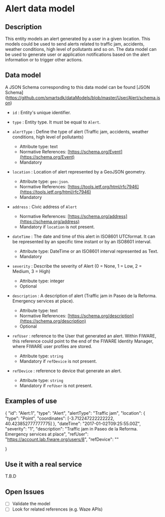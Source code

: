 # Alert data model

## Description
This entity models an alert generated by a user in a given location. This models could be used to send alerts related to traffic jam, accidents, weather conditions, high level of pollutants and so on.
The data model can be used to generate user or application notifications based on the alert information or to trigger other actions.

## Data model

A JSON Schema corresponding to this data model can be found [JSON Schema]
(https://github.com/smartsdk/dataModels/blob/master/User/Alert/schema.json)

+ `id` : Entity's unique identifier. 

+ `type` : Entity type. It must be equal to `Alert`.

+ `alertType` : Define the type of alert (Traffic jam, accidents, weather conditions, high level of pollutants)
	+ Attribute type: text
    + Normative References: [https://schema.org/Event](https://schema.org/Event)
    + Mandatory 

+ `location` : Location of alert represented by a GeoJSON geometry. 
    + Attribute type: `geo:json`.
    + Normative References: [https://tools.ietf.org/html/rfc7946](https://tools.ietf.org/html/rfc7946)
    + Mandatory

+ `address` : Civic address of `Alert`
    + Normative References: [https://schema.org/address](https://schema.org/address)
    + Mandatory if `location` is not present.
	
+ `dateTime` : The date and time of this alert in ISO8601 UTCformat. It can be represented by an specific time instant or by an ISO8601 interval.
	+ Attribute type: DateTime or an ISO8601 interval represented as Text.
	+ Mandatory

+ `severity` : Describe the severity of Alert (0 = None, 1 = Low, 2 = Medium, 3 = High) 
	 + Attribute type: integer
	 + Optional

+ `description` : A description of alert (Traffic jam in Paseo de la Reforma. Emergency services at place).
	 + Attribute type: text
	 + Normative References: [https://schema.org/description](https://schema.org/description)
	 + Optional	 
	 
+ `refUser` : reference to the User that generated an alert. Within FIWARE, this reference could point to the end of the FIWARE Identity Manager, where FIWARE user profiles are stored.
    + Attribute type: `string`
    + Mandatory	if `refDevice` is not present.

+ `refDevice` : reference to device that generate an alert.
    + Attribute type: `string`
    + Mandatory	if `refUser` is not present.
	
	
## Examples of use
{
	"id": "Alert:1",
	"type": "Alert",
	"alertType": "Traffic jam",
	"location": {
		"type": "Point",
		"coordinates": [-3.712247222222222, 40.423852777777775]
	},
	"dateTime": "2017-01-02T09:25:55.00Z",
	"severity": "1",
	"description": "Traffic jam in Paseo de la Reforma. Emergency services at place",
	"refUser": "https://account.lab.fiware.org/users/8",
	"refDevice": ""


}  


## Use it with a real service
T.B.D

## Open Issues
- [ ] Validate the model
- [ ] Look for related references (e.g. Waze APIs)
